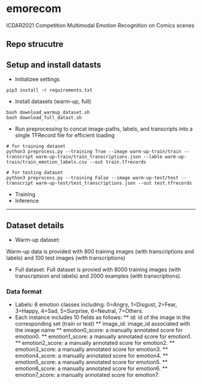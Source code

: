 # emorecom
ICDAR2021 Competition Multimodal Emotion Recognition on Comics scenes

## Repo strucutre

## Setup and install datasts
* Initializee settings
```
pip3 install -r requirements.txt
```
* Install datasets (warm-up, full)
```
bash download_warmup_dataset.sh
bash download_full_datast.sh
```
* Run preprocessing to concat image-paths, labels, and transcripts into a single TFRecord file for efficient loading
```
# for training dataset
python3 preprocess.py --training True --image warm-up-train/train --transcript warm-up-train/train_transcriptions.json --lable warm-up-train/train_emotion_labels.csv --out train.tfrecords

# for testing dataset
python3 preprocess.py --training False --image warm-up-test/test --transcript warm-up-test/test_transcriptions.json --out test.tfrecords
```
* Training
* Inference

---
## Dataset details
* Warm-up dataset:

Warm-up data is provided with 800 training images (with transcriptions and labels) and 100 test images (with transcriptions)

* Full dataset:
Full dataset is provied with 8000 training images (with transcriptsion and labels) and 2000 examples (with transcriptions).

### Data format
* Labels: 8 emotion classes including: 0=Angry, 1=Disgust, 2=Fear, 3=Happy, 4=Sad, 5=Surprise, 6=Neutral, 7=Others.
* Each instance includes 10 fields as follows:
** id: id of the image in the corresponding set (train or test)
** image_id: image_id associated with the image name
** emotion0_score: a manually annotated score for emotion0.
** emotion1_score: a manually annotated score for emotion1.
** emotion2_score: a manually annotated score for emotion2.
** emotion3_score: a manually annotated score for emotion3.
** emotion4_score: a manually annotated score for emotion4.
** emotion5_score: a manually annotated score for emotion5.
** emotion6_score: a manually annotated score for emotion6.
** emotion7_score: a manually annotated score for emotion7. 
